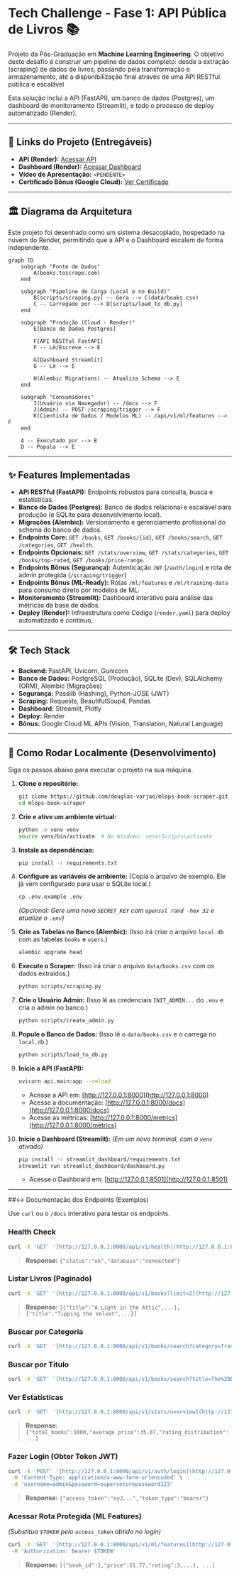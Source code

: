 # Tech Challenge - Fase 1: API Pública de Livros 📚

Projeto da Pós-Graduação em **Machine Learning Engineering**. O objetivo deste desafio é construir um pipeline de dados completo: desde a extração (scraping) de dados de livros, passando pela transformação e armazenamento, até a disponibilização final através de uma API RESTful pública e escalável

Esta solução inclui a API (FastAPI), um banco de dados (Postgres), um dashboard de monitoramento (Streamlit), e todo o processo de deploy automatizado (Render).

---
## 🚀 Links do Projeto (Entregáveis)

* **API (Render):** [Acessar API](https://tech-challenge-api-dd10.onrender.com)
* **Dashboard (Render):** [Acessar Dashboard](https://tech-challenge-dashboard-fnzi.onrender.com)
* **Vídeo de Apresentação:** `<PENDENTE>` 
* **Certificado Bônus (Google Cloud):** [Ver Certificado](https://www.skills.google/public_profiles/181dd1d9-f71d-44a1-8a6e-476211f1bf57)
---

## 🏛️ Diagrama da Arquitetura

Este projeto foi desenhado como um sistema desacoplado, hospedado na nuvem do Render, permitindo que a API e o Dashboard escalem de forma independente.

```mermaid
graph TD
    subgraph "Fonte de Dados"
        A(books.toscrape.com)
    end

    subgraph "Pipeline de Carga (Local e no Build)"
        B[scripts/scraping.py] -- Gera --> C(data/books.csv)
        C -- Carregado por --> D[scripts/load_to_db.py]
    end

    subgraph "Produção (Cloud - Render)"
        E[Banco de Dados Postgres]

        F[API RESTful FastAPI]
        F -- Lê/Escreve --> E
        
        G[Dashboard Streamlit]
        G -- Lê --> E

        H(Alembic Migrations) -- Atualiza Schema --> E
    end

    subgraph "Consumidores"
        I(Usuário via Navegador) -- /docs --> F
        J(Admin) -- POST /scraping/trigger --> F
        K(Cientista de Dados / Modelos ML) -- /api/v1/ml/features --> F
    end

    A -- Executado por --> B
    D -- Popula --> E
```

---

## ✨ Features Implementadas

* **API RESTful (FastAPI):** Endpoints robustos para consulta, busca e estatísticas.
* **Banco de Dados (Postgres):** Banco de dados relacional e escalável para produção (e SQLite para desenvolvimento local).
* **Migrações (Alembic):** Versionamento e gerenciamento profissional do schema do banco de dados.
* **Endpoints Core:** `GET /books`, `GET /books/{id}`, `GET /books/search`, `GET /categories`, `GET /health`.
* **Endpoints Opcionais:** `GET /stats/overview`, `GET /stats/categories`, `GET /books/top-rated`, `GET /books/price-range`.
* **Endpoints Bônus (Segurança):** Autenticação `JWT` (`/auth/login`) e rota de admin protegida (`/scraping/trigger`)
* **Endpoints Bônus (ML-Ready):** Rotas `/ml/features` e `/ml/training-data` para consumo direto por modelos de ML.
* **Monitoramento (Streamlit):** Dashboard interativo para análise das métricas da base de dados.
* **Deploy (Render):** Infraestrutura como Código (`render.yaml`) para deploy automatizado e contínuo.

---

## 🛠️ Tech Stack

* **Backend:** FastAPI, Uvicorn, Gunicorn
* **Banco de Dados:** PostgreSQL (Produção), SQLite (Dev), SQLAlchemy (ORM), Alembic (Migrações)
* **Segurança:** Passlib (Hashing), Python-JOSE (JWT)
* **Scraping:** Requests, BeautifulSoup4, Pandas
* **Dashboard:** Streamlit, Plotly
* **Deploy:** Render
* **Bônus:** Google Cloud ML APIs (Vision, Translation, Natural Language)

---

## 🚀 Como Rodar Localmente (Desenvolvimento)

Siga os passos abaixo para executar o projeto na sua máquina.

1.  **Clone o repositório:**
    ```bash
    git clone https://github.com/douglas-varjao/mlops-book-scraper.git
    cd mlops-book-scraper
    ```

2.  **Crie e ative um ambiente virtual:**
    ```bash
    python -m venv venv
    source venv/bin/activate  # No Windows: venv\Scripts\activate
    ```

3.  **Instale as dependências:**
    ```bash
    pip install -r requirements.txt
    ```

4.  **Configure as variáveis de ambiente:**
    (Copia o arquivo de exemplo. Ele já vem configurado para usar o SQLite local.)
    ```bash
    cp .env.example .env
    ```
    *(Opcional: Gere uma nova `SECRET_KEY` com `openssl rand -hex 32` e atualize o `.env`)*

5.  **Crie as Tabelas no Banco (Alembic):**
    (Isso irá criar o arquivo `local.db` com as tabelas `books` e `users`.)
    ```bash
    alembic upgrade head
    ```

6.  **Execute o Scraper:**
    (Isso irá criar o arquivo `data/books.csv` com os dados extraídos.)
    ```bash
    python scripts/scraping.py
    ```

7.  **Crie o Usuário Admin:**
    (Isso lê as credenciais `INIT_ADMIN...` do `.env` e cria o admin no banco.)
    ```bash
    python scripts/create_admin.py
    ```

8.  **Popule o Banco de Dados:**
    (Isso lê o `data/books.csv` e o carrega no `local.db`.)
    ```bash
    python scripts/load_to_db.py
    ```

9.  **Inicie a API (FastAPI):**
    ```bash
    uvicorn api.main:app --reload
    ```
    * Acesse a API em: [http://127.0.0.1:8000](http://127.0.0.1:8000)
    * Acesse a documentação: [http://127.0.0.1:8000/docs](http://127.0.0.1:8000/docs)
    * Acesse as métricas: [http://127.0.0.1:8000/metrics](http://127.0.0.1:8000/metrics)

10. **Inicie o Dashboard (Streamlit):**
    *(Em um novo terminal, com o `venv` ativado)*
    ```bash
    pip install -r streamlit_dashboard/requirements.txt
    streamlit run streamlit_dashboard/dashboard.py
    ```
    * Acesse o Dashboard em: [http://127.0.0.1:8501](http://127.0.0.1:8501)

---

##↔️ Documentação dos Endpoints (Exemplos)

Use `curl` ou o `/docs` interativo para testar os endpoints.

### Health Check
```bash
curl -X 'GET' '[http://127.0.0.1:8000/api/v1/health](http://127.0.0.1:8000/api/v1/health)'
```
> **Response:** `{"status":"ok","database":"connected"}`

### Listar Livros (Paginado)
```bash
curl -X 'GET' '[http://127.0.0.1:8000/api/v1/books?limit=2](http://127.0.0.1:8000/api/v1/books?limit=2)'
```
> **Response:** `[{"title":"A Light in the Attic",...}, {"title":"Tipping the Velvet",...}]`

### Buscar por Categoria
```bash
curl -X 'GET' '[http://127.0.0.1:8000/api/v1/books/search?category=Travel](http://127.0.0.1:8000/api/v1/books/search?category=Travel)'
```

### Buscar por Título
```bash
curl -X 'GET' '[http://127.0.0.1:8000/api/v1/books/search?title=The%20Black%20Maria](http://127.0.0.1:8000/api/v1/books/search?title=The%20Black%20Maria)'
```

### Ver Estatísticas
```bash
curl -X 'GET' '[http://127.0.0.1:8000/api/v1/stats/overview](http://127.0.0.1:8000/api/v1/stats/overview)'
```
> **Response:** `{"total_books":1000,"average_price":35.07,"rating_distribution":...}`

### Fazer Login (Obter Token JWT)
```bash
curl -X 'POST' '[http://127.0.0.1:8000/api/v1/auth/login](http://127.0.0.1:8000/api/v1/auth/login)' \
 -H 'Content-Type: application/x-www-form-urlencoded' \
 -d 'username=admin&password=supersecurepassword123'
```
> **Response:** `{"access_token":"eyJ...","token_type":"bearer"}`

### Acessar Rota Protegida (ML Features)
*(Substitua `$TOKEN` pelo `access_token` obtido no login)*
```bash
curl -X 'GET' '[http://127.0.0.1:8000/api/v1/ml/features](http://127.0.0.1:8000/api/v1/ml/features)' \
 -H 'Authorization: Bearer $TOKEN'
```
> **Response:** `[{"book_id":1,"price":51.77,"rating":3,...}, ...]`